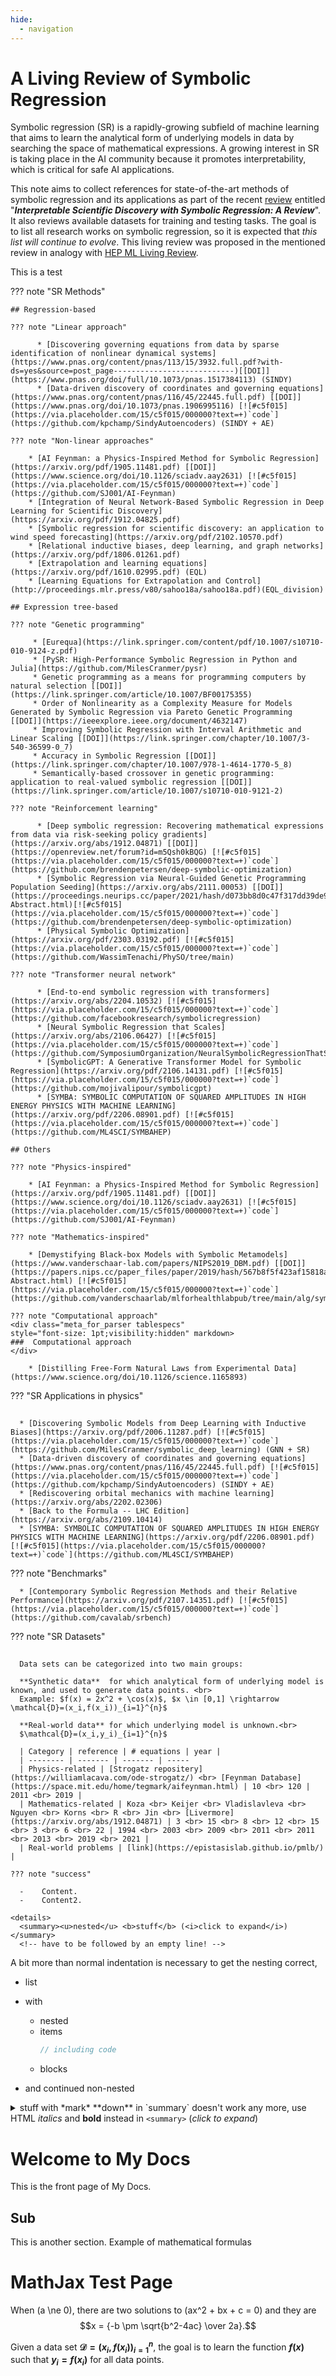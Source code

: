 ```yaml
---
hide:
  - navigation
---
```


# **A Living Review of Symbolic Regression**

Symbolic regression (SR) is a rapidly-growing subfield of machine learning that aims to learn the analytical form of underlying models in data by searching the space of mathematical expressions. A growing interest in SR is taking place in the AI community because it promotes interpretability, which is critical for safe AI applications. 

This note aims to collect references for state-of-the-art methods of symbolic regression and its applications as part of the recent [review](https://arxiv.org/abs/2211.10873) entitled "***Interpretable Scientific Discovery with Symbolic Regression: A Review***". It also reviews available datasets for training and testing tasks. The goal is to list all research works on symbolic regression, so it is expected that *this list will continue to evolve*. This living review was proposed in the mentioned review in analogy with [HEP ML Living Review](https://iml-wg.github.io/HEPML-LivingReview/).

<!-- [<img src="https://s18955.pcdn.co/wp-content/uploads/2018/02/github.png" width="25"/>](https://github.com/user/repository/subscription) -->

<!-- This living review was proposed in the mentioned review in analogy with [HEP ML Living Review](https://iml-wg.github.io/HEPML-LivingReview/). The goal is to list all research works on symbolic regression, so it is expected that ***this list will continue to evolve***. The fact that a paper is listed in this document does not endorse or validate its content - that is for the community (and for peer review) to decide. -->

This is a test

??? note "SR Methods"

    ## Regression-based
        
    ??? note "Linear approach"
    
          * [Discovering governing equations from data by sparse identification of nonlinear dynamical systems](https://www.pnas.org/content/pnas/113/15/3932.full.pdf?with-ds=yes&source=post_page---------------------------)[[DOI]](https://www.pnas.org/doi/full/10.1073/pnas.1517384113) (SINDY)
          * [Data-driven discovery of coordinates and governing equations](https://www.pnas.org/content/pnas/116/45/22445.full.pdf) [[DOI]](https://www.pnas.org/doi/10.1073/pnas.1906995116) [![#c5f015](https://via.placeholder.com/15/c5f015/000000?text=+)`code`](https://github.com/kpchamp/SindyAutoencoders) (SINDY + AE)
          
    ??? note "Non-linear approaches"
    
        * [AI Feynman: a Physics-Inspired Method for Symbolic Regression](https://arxiv.org/pdf/1905.11481.pdf) [[DOI]](https://www.science.org/doi/10.1126/sciadv.aay2631) [![#c5f015](https://via.placeholder.com/15/c5f015/000000?text=+)`code`](https://github.com/SJ001/AI-Feynman)
        * [Integration of Neural Network-Based Symbolic Regression in Deep Learning for Scientific Discovery](https://arxiv.org/pdf/1912.04825.pdf)
        * [Symbolic regression for scientific discovery: an application to wind speed forecasting](https://arxiv.org/pdf/2102.10570.pdf)
        * [Relational inductive biases, deep learning, and graph networks](https://arxiv.org/pdf/1806.01261.pdf)
        * [Extrapolation and learning equations](https://arxiv.org/pdf/1610.02995.pdf) (EQL)
        * [Learning Equations for Extrapolation and Control](http://proceedings.mlr.press/v80/sahoo18a/sahoo18a.pdf)(EQL_division)

    ## Expression tree-based
    
    ??? note "Genetic programming"
    
         * [Eurequa](https://link.springer.com/content/pdf/10.1007/s10710-010-9124-z.pdf)
         * [PySR: High-Performance Symbolic Regression in Python and Julia](https://github.com/MilesCranmer/pysr)
         * Genetic programming as a means for programming computers by natural selection [[DOI]](https://link.springer.com/article/10.1007/BF00175355)
         * Order of Nonlinearity as a Complexity Measure for Models Generated by Symbolic Regression via Pareto Genetic Programming [[DOI]](https://ieeexplore.ieee.org/document/4632147)
         * Improving Symbolic Regression with Interval Arithmetic and Linear Scaling [[DOI]](https://link.springer.com/chapter/10.1007/3-540-36599-0_7)
         * Accuracy in Symbolic Regression [[DOI]](https://link.springer.com/chapter/10.1007/978-1-4614-1770-5_8)
         * Semantically-based crossover in genetic programming: application to real-valued symbolic regression [[DOI]](https://link.springer.com/article/10.1007/s10710-010-9121-2)

    ??? note "Reinforcement learning"
    
          * [Deep symbolic regression: Recovering mathematical expressions from data via risk-seeking policy gradients](https://arxiv.org/abs/1912.04871) [[DOI]](https://openreview.net/forum?id=m5Qsh0kBQG) [![#c5f015](https://via.placeholder.com/15/c5f015/000000?text=+)`code`](https://github.com/brendenpetersen/deep-symbolic-optimization)
          * [Symbolic Regression via Neural-Guided Genetic Programming Population Seeding](https://arxiv.org/abs/2111.00053) [[DOI]](https://proceedings.neurips.cc/paper/2021/hash/d073bb8d0c47f317dd39de9c9f004e9d-Abstract.html)[![#c5f015](https://via.placeholder.com/15/c5f015/000000?text=+)`code`](https://github.com/brendenpetersen/deep-symbolic-optimization)
          * [Physical Symbolic Optimization](https://arxiv.org/pdf/2303.03192.pdf) [![#c5f015](https://via.placeholder.com/15/c5f015/000000?text=+)`code`](https://github.com/WassimTenachi/PhySO/tree/main)

    ??? note "Transformer neural network"
    
          * [End-to-end symbolic regression with transformers](https://arxiv.org/abs/2204.10532) [![#c5f015](https://via.placeholder.com/15/c5f015/000000?text=+)`code`](https://github.com/facebookresearch/symbolicregression)
          * [Neural Symbolic Regression that Scales](https://arxiv.org/abs/2106.06427) [![#c5f015](https://via.placeholder.com/15/c5f015/000000?text=+)`code`](https://github.com/SymposiumOrganization/NeuralSymbolicRegressionThatScales)
          * [SymbolicGPT: A Generative Transformer Model for Symbolic Regression](https://arxiv.org/pdf/2106.14131.pdf) [![#c5f015](https://via.placeholder.com/15/c5f015/000000?text=+)`code`](https://github.com/mojivalipour/symbolicgpt)
          * [SYMBA: SYMBOLIC COMPUTATION OF SQUARED AMPLITUDES IN HIGH ENERGY PHYSICS WITH MACHINE LEARNING](https://arxiv.org/pdf/2206.08901.pdf) [![#c5f015](https://via.placeholder.com/15/c5f015/000000?text=+)`code`](https://github.com/ML4SCI/SYMBAHEP)
      
    ## Others
    
    ??? note "Physics-inspired"
    
        * [AI Feynman: a Physics-Inspired Method for Symbolic Regression](https://arxiv.org/pdf/1905.11481.pdf) [[DOI]](https://www.science.org/doi/10.1126/sciadv.aay2631) [![#c5f015](https://via.placeholder.com/15/c5f015/000000?text=+)`code`](https://github.com/SJ001/AI-Feynman)
      
    ??? note "Mathematics-inspired"
    
        * [Demystifying Black-box Models with Symbolic Metamodels](https://www.vanderschaar-lab.com/papers/NIPS2019_DBM.pdf) [[DOI]](https://papers.nips.cc/paper_files/paper/2019/hash/567b8f5f423af15818a068235807edc0-Abstract.html) [![#c5f015](https://via.placeholder.com/15/c5f015/000000?text=+)`code`](https://github.com/vanderschaarlab/mlforhealthlabpub/tree/main/alg/symbolic_metamodeling)
      
    ??? note "Computational approach"
    <div class="meta_for_parser tablespecs"
    style="font-size: 1pt;visibility:hidden" markdown>
    ###  Computational approach
    </div>
    
        * [Distilling Free-Form Natural Laws from Experimental Data](https://www.science.org/doi/10.1126/science.1165893)


??? "SR Applications in physics"
<div class="meta_for_parser tablespecs"
style="font-size: 1pt;visibility:hidden" markdown>
# Applications  
</div>

      * [Discovering Symbolic Models from Deep Learning with Inductive Biases](https://arxiv.org/pdf/2006.11287.pdf) [![#c5f015](https://via.placeholder.com/15/c5f015/000000?text=+)`code`](https://github.com/MilesCranmer/symbolic_deep_learning) (GNN + SR)
      * [Data-driven discovery of coordinates and governing equations](https://www.pnas.org/content/pnas/116/45/22445.full.pdf) [![#c5f015](https://via.placeholder.com/15/c5f015/000000?text=+)`code`](https://github.com/kpchamp/SindyAutoencoders) (SINDY + AE)
      * [Rediscovering orbital mechanics with machine learning](https://arxiv.org/abs/2202.02306)
      * [Back to the Formula -- LHC Edition](https://arxiv.org/abs/2109.10414)
      * [SYMBA: SYMBOLIC COMPUTATION OF SQUARED AMPLITUDES IN HIGH ENERGY PHYSICS WITH MACHINE LEARNING](https://arxiv.org/pdf/2206.08901.pdf) [![#c5f015](https://via.placeholder.com/15/c5f015/000000?text=+)`code`](https://github.com/ML4SCI/SYMBAHEP)

??? note "Benchmarks"

      * [Contemporary Symbolic Regression Methods and their Relative Performance](https://arxiv.org/pdf/2107.14351.pdf) [![#c5f015](https://via.placeholder.com/15/c5f015/000000?text=+)`code`](https://github.com/cavalab/srbench)


??? note "SR Datasets"
<div class="meta_for_parser tablespecs"
style="font-size: 1pt;visibility:hidden" markdown>
# Datasets  
</div>

      Data sets can be categorized into two main groups:
    
      **Synthetic data**  for which analytical form of underlying model is known, and used to generate data points. <br>
      Example: $f(x) = 2x^2 + \cos(x)$, $x \in [0,1] \rightarrow \mathcal{D}=(x_i,f(x_i))_{i=1}^{n}$
      
      **Real-world data** for which underlying model is unknown.<br>
      $\mathcal{D}=(x_i,y_i)_{i=1}^{n}$ 
          
      | Category | reference | # equations | year |
      | -------- | ------- | ------- | ----- 
      | Physics-related | [Strogatz repositery](https://williamlacava.com/ode-strogatz/) <br> [Feynman Database](https://space.mit.edu/home/tegmark/aifeynman.html) | 10 <br> 120 | 2011 <br> 2019 |
      | Mathematics-related | Koza <br> Keijer <br> Vladislavleva <br> Nguyen <br> Korns <br> R <br> Jin <br> [Livermore](https://arxiv.org/abs/1912.04871) | 3 <br> 15 <br> 8 <br> 12 <br> 15 <br> 3 <br> 6 <br> 22 | 1994 <br> 2003 <br> 2009 <br> 2011 <br> 2011 <br> 2013 <br> 2019 <br> 2021 |
      | Real-world problems | [link](https://epistasislab.github.io/pmlb/) | 

    ??? note "success"
  
      -    Content.
      -    Content2.
    
    <details>
      <summary><u>nested</u> <b>stuff</b> (<i>click to expand</i>)</summary>
      <!-- have to be followed by an empty line! -->
  
  A bit more than normal indentation is necessary to get the nesting correct,
  * list
  * with
      * nested
      * items
          ```java
          // including code
          ```
    * blocks
  * and continued non-nested
  
    </details>


<details>
  <summary>stuff with *mark* **down** in `summary` doesn't work any more, use HTML <i>italics</i> and <b>bold</b> instead in <code>&lt;summary&gt;</code> (<i>click to expand</i>)</summary>
  <!-- have to be followed by an empty line! -->

## *formatted* **heading** with [a](link)
```java
code block
```

  <details>
    <summary><u>nested</u> <b>stuff</b> (<i>click to expand</i>)</summary>
    <!-- have to be followed by an empty line! -->

A bit more than normal indentation is necessary to get the nesting correct,
 1. list
 1. with
    1. nested
    1. items
        ```java
        // including code
        ```
    1. blocks
 1. and continued non-nested

  </details>
</details>


# Welcome to My Docs

This is the front page of My Docs.

## Sub

This is another section.
Example of mathematical formulas

# MathJax Test Page

When \(a \ne 0\), there are two solutions to \(ax^2 + bx + c = 0\) and they are
$$x = {-b \pm \sqrt{b^2-4ac} \over 2a}.$$

Given a data set **$\mathcal{D} =(x_i,f(x_i))_{i=1}^{n}$**, the goal is to learn the function **$f(x)$** such that **$y_i = f(x_i)$** for all data points.


<!--
...

{{ read_csv('./FeynmanEquations.csv') }}

...
-->

